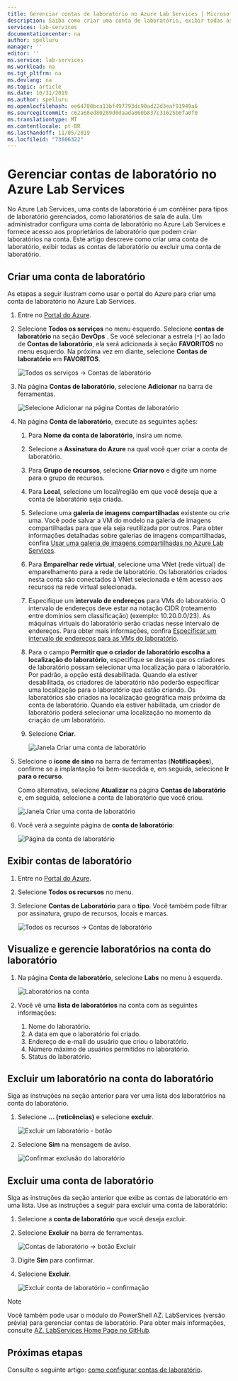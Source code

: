```yaml
---
title: Gerenciar contas de laboratório no Azure Lab Services | Microsoft Docs
description: Saiba como criar uma conta de laboratório, exibir todas as contas de laboratório ou excluir uma conta de laboratório em uma assinatura do Azure.
services: lab-services
documentationcenter: na
author: spelluru
manager: ''
editor: ''
ms.service: lab-services
ms.workload: na
ms.tgt_pltfrm: na
ms.devlang: na
ms.topic: article
ms.date: 10/31/2019
ms.author: spelluru
ms.openlocfilehash: ee64780bca13bf497793dc90ad22d3eaf91949a6
ms.sourcegitcommit: c62a68ed80289d0daada860b837c31625b0fa0f0
ms.translationtype: MT
ms.contentlocale: pt-BR
ms.lasthandoff: 11/05/2019
ms.locfileid: "73606322"
---
```

# <a name="manage-lab-accounts-in-azure-lab-services"></a>Gerenciar contas de laboratório no Azure Lab Services 
No Azure Lab Services, uma conta de laboratório é um contêiner para tipos de laboratório gerenciados, como laboratórios de sala de aula. Um administrador configura uma conta de laboratório no Azure Lab Services e fornece acesso aos proprietários de laboratório que podem criar laboratórios na conta. Este artigo descreve como criar uma conta de laboratório, exibir todas as contas de laboratório ou excluir uma conta de laboratório.

## <a name="create-a-lab-account"></a>Criar uma conta de laboratório
As etapas a seguir ilustram como usar o portal do Azure para criar uma conta de laboratório no Azure Lab Services. 

1. Entre no [Portal do Azure](https://portal.azure.com).
2. Selecione **Todos os serviços** no menu esquerdo. Selecione **contas de laboratório** na seção **DevOps** . Se você selecionar a estrela (`*`) ao lado de **Contas de laboratório**, ela será adicionada à seção **FAVORITOS** no menu esquerdo. Na próxima vez em diante, selecione **Contas de laboratório** em **FAVORITOS**.

    ![Todos os serviços -> Contas de laboratório](../media/tutorial-setup-lab-account/select-lab-accounts-service.png)
3. Na página **Contas de laboratório**, selecione **Adicionar** na barra de ferramentas. 

    ![Selecione Adicionar na página Contas de laboratório](../media/tutorial-setup-lab-account/add-lab-account-button.png)
4. Na página **Conta de laboratório**, execute as seguintes ações: 
    1. Para **Nome da conta de laboratório**, insira um nome. 
    2. Selecione a **Assinatura do Azure** na qual você quer criar a conta de laboratório.
    3. Para **Grupo de recursos**, selecione **Criar novo** e digite um nome para o grupo de recursos.
    4. Para **Local**, selecione um local/região em que você deseja que a conta de laboratório seja criada. 
    5. Selecione uma **galeria de imagens compartilhadas** existente ou crie uma. Você pode salvar a VM do modelo na galeria de imagens compartilhadas para que ela seja reutilizada por outros. Para obter informações detalhadas sobre galerias de imagens compartilhadas, confira [Usar uma galeria de imagens compartilhadas no Azure Lab Services](how-to-use-shared-image-gallery.md).
    6. Para **Emparelhar rede virtual**, selecione uma VNet (rede virtual) de emparelhamento para a rede de laboratório. Os laboratórios criados nesta conta são conectados à VNet selecionada e têm acesso aos recursos na rede virtual selecionada. 
    7. Especifique um **intervalo de endereços** para VMs do laboratório. O intervalo de endereços deve estar na notação CIDR (roteamento entre domínios sem classificação) (exemplo: 10.20.0.0/23). As máquinas virtuais do laboratório serão criadas nesse intervalo de endereços. Para obter mais informações, confira [Especificar um intervalo de endereços para as VMs do laboratório](how-to-configure-lab-accounts.md#specify-an-address-range-for-vms-in-the-lab).    
    8. Para o campo **Permitir que o criador de laboratório escolha a localização do laboratório**, especifique se deseja que os criadores de laboratório possam selecionar uma localização para o laboratório. Por padrão, a opção está desabilitada. Quando ela estiver desabilitada, os criadores de laboratório não poderão especificar uma localização para o laboratório que estão criando. Os laboratórios são criados na localização geográfica mais próxima da conta de laboratório. Quando ela estiver habilitada, um criador de laboratório poderá selecionar uma localização no momento da criação de um laboratório.      
    9. Selecione **Criar**. 

        ![Janela Criar uma conta de laboratório](../media/tutorial-setup-lab-account/lab-account-settings.png)
5. Selecione o **ícone de sino** na barra de ferramentas (**Notificações**), confirme se a implantação foi bem-sucedida e, em seguida, selecione **Ir para o recurso**. 

    Como alternativa, selecione **Atualizar** na página **Contas de laboratório** e, em seguida, selecione a conta de laboratório que você criou. 

    ![Janela Criar uma conta de laboratório](../media/tutorial-setup-lab-account/go-to-lab-account.png)    
6. Você verá a seguinte página de **conta de laboratório**:

    ![Página da conta de laboratório](../media/tutorial-setup-lab-account/lab-account-page.png)

## <a name="view-lab-accounts"></a>Exibir contas de laboratório
1. Entre no [Portal do Azure](https://portal.azure.com).
2. Selecione **Todos os recursos** no menu. 
3. Selecione **Contas de Laboratório** para o **tipo**. 
    Você também pode filtrar por assinatura, grupo de recursos, locais e marcas. 

    ![Todos os recursos -> Contas de laboratório](../media/how-to-manage-lab-accounts/all-resources-lab-accounts.png)

## <a name="view-and-manage-labs-in-the-lab-account"></a>Visualize e gerencie laboratórios na conta do laboratório

1. Na página **Conta de laboratório**, selecione **Labs** no menu à esquerda.

    ![Laboratórios na conta](../media/how-to-manage-lab-accounts/labs-in-account.png)
1. Você vê uma **lista de laboratórios** na conta com as seguintes informações: 
    1. Nome do laboratório.
    2. A data em que o laboratório foi criado. 
    3. Endereço de e-mail do usuário que criou o laboratório. 
    4. Número máximo de usuários permitidos no laboratório. 
    5. Status do laboratório. 

## <a name="delete-a-lab-in-the-lab-account"></a>Excluir um laboratório na conta do laboratório
Siga as instruções na seção anterior para ver uma lista dos laboratórios na conta do laboratório.

1. Selecione **... (reticências)** e selecione **excluir**. 

    ![Excluir um laboratório - botão](../media/how-to-manage-lab-accounts/delete-lab-button.png)
2. Selecione **Sim** na mensagem de aviso. 

    ![Confirmar exclusão do laboratório](../media/how-to-manage-lab-accounts/confirm-lab-delete.png)

## <a name="delete-a-lab-account"></a>Excluir uma conta de laboratório
Siga as instruções da seção anterior que exibe as contas de laboratório em uma lista. Use as instruções a seguir para excluir uma conta de laboratório: 

1. Selecione a **conta de laboratório** que você deseja excluir. 
2. Selecione **Excluir** na barra de ferramentas. 

    ![Contas de laboratório -> botão Excluir](../media/how-to-manage-lab-accounts/delete-button.png)
1. Digite **Sim** para confirmar.
1. Selecione **Excluir**. 

    ![Excluir conta de laboratório – confirmação](../media/how-to-manage-lab-accounts/delete-lab-account-confirmation.png)

> [!NOTE]
> Você também pode usar o módulo do PowerShell AZ. LabServices (versão prévia) para gerenciar contas de laboratório. Para obter mais informações, consulte [AZ. LabServices Home Page no GitHub](https://github.com/Azure/azure-devtestlab/tree/master/samples/ClassroomLabs/Modules/Library).

## <a name="next-steps"></a>Próximas etapas
Consulte o seguinte artigo: [como configurar contas de laboratório](how-to-configure-lab-accounts.md).